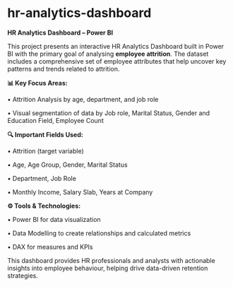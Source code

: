 # hr-analytics-dashboard

**HR Analytics Dashboard – Power BI**

This project presents an interactive HR Analytics Dashboard built in Power BI with the primary goal of analysing **employee attrition**. The dataset includes a comprehensive set of employee attributes that help uncover key patterns and trends related to attrition.

**📊 Key Focus Areas:**

•	Attrition Analysis by age, department, and job role

•	Visual segmentation of data by Job role, Marital Status, Gender and Education Field, Employee Count

**🔍 Important Fields Used:**

•	Attrition (target variable)

•	Age, Age Group, Gender, Marital Status

•	Department, Job Role

•	Monthly Income, Salary Slab, Years at Company

**⚙️ Tools & Technologies:**

•	Power BI for data visualization

•	Data Modelling to create relationships and calculated metrics

•	DAX for measures and KPIs

This dashboard provides HR professionals and analysts with actionable insights into employee behaviour, helping drive data-driven retention strategies.


